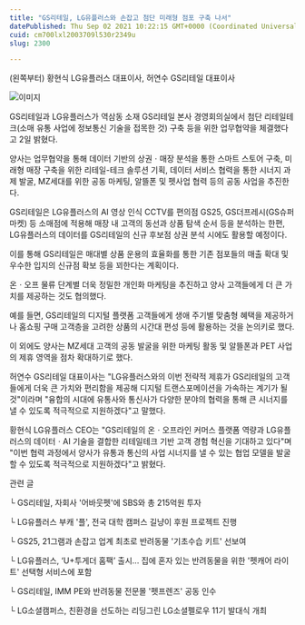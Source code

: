 ```yaml
---
title: "GS리테일, LG유플러스와 손잡고 첨단 미래형 점포 구축 나서"
datePublished: Thu Sep 02 2021 10:22:15 GMT+0000 (Coordinated Universal Time)
cuid: cm700lxl2003709l530r2349u
slug: 2300

---
```



(왼쪽부터) 황현식 LG유플러스 대표이사, 허연수 GS리테일 대표이사

![이미지](https://cdn.hashnode.com/res/hashnode/image/upload/v1739250107710/a9104e31-efd7-492f-838b-4a4fc1c21b93.jpeg)

GS리테일과 LG유플러스가 역삼동 소재 GS리테일 본사 경영회의실에서 첨단 리테일테크(소매 유통 사업에 정보통신 기술을 접목한 것) 구축 등을 위한 업무협약을 체결했다고 2일 밝혔다.

양사는 업무협약을 통해 데이터 기반의 상권ㆍ매장 분석을 통한 스마트 스토어 구축, 미래형 매장 구축을 위한 리테일-테크 솔루션 기획, 데이터 서비스 협력을 통한 시너지 과제 발굴, MZ세대를 위한 공동 마케팅, 알뜰폰 및 펫사업 협력 등의 공동 사업을 추진한다.

GS리테일은 LG유플러스의 AI 영상 인식 CCTV를 편의점 GS25, GS더프레시(GS슈퍼마켓) 등 소매점에 적용해 매장 내 고객의 동선과 상품 탐색 순서 등을 분석하는 한편, LG유플러스의 데이터를 GS리테일의 신규 후보점 상권 분석 시에도 활용할 예정이다.

이를 통해 GS리테일은 매대별 상품 운용의 효율화를 통한 기존 점포들의 매출 확대 및 우수한 입지의 신규점 확보 등을 꾀한다는 계획이다.

온ㆍ오프 물류 단계별 더욱 정밀한 개인화 마케팅을 추진하고 양사 고객들에게 더 큰 가치를 제공하는 것도 협의했다.

예를 들면, GS리테일의 디지털 플랫폼 고객들에게 생애 주기별 맞춤형 혜택을 제공하거나 홈쇼핑 구매 고객층을 고려한 상품의 시간대 편성 등에 활용하는 것을 논의키로 했다.

이 외에도 양사는 MZ세대 고객의 공동 발굴을 위한 마케팅 활동 및 알뜰폰과 PET 사업의 제휴 영역을 점차 확대하기로 했다.

허연수 GS리테일 대표이사는 "LG유플러스와의 이번 전략적 제휴가 GS리테일의 고객들에게 더욱 큰 가치와 편리함을 제공해 디지털 트랜스포메이션을 가속하는 계기가 될 것"이라며 "융합의 시대에 유통사와 통신사가 다양한 분야의 협력을 통해 큰 시너지를 낼 수 있도록 적극적으로 지원하겠다"고 말했다.

황현식 LG유플러스 CEO는 "GS리테일의 온ㆍ오프라인 커머스 플랫폼 역량과 LG유플러스의 데이터ㆍAI 기술을 결합한 리테일테크 기반 고객 경험 혁신을 기대하고 있다"며 "이번 협력 과정에서 양사가 유통과 통신의 사업 시너지를 낼 수 있는 협업 모델을 발굴할 수 있도록 적극적으로 지원하겠다"고 밝혔다.

관련 글

└ GS리테일, 자회사 '어바웃펫'에 SBS와 총 215억원 투자

└ LG유플러스 부캐 '플', 전국 대학 캠퍼스 길냥이 후원 프로젝트 진행

└ GS25, 21그램과 손잡고 업계 최초로 반려동물 '기초수습 키트' 선보여

└ LG유플러스, ‘U+투게더 홈팩’ 출시... 집에 혼자 있는 반려동물을 위한 '펫캐어 라이트' 선택형 서비스에 포함

└ GS리테일, IMM PE와 반려동물 전문몰 '펫프렌즈' 공동 인수

└ LG소셜캠퍼스, 친환경을 선도하는 리딩그린 LG소셜펠로우 11기 발대식 개최
